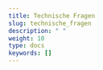 ```yaml
---
title: Technische Fragen
slug: technische_fragen
description: " "
weight: 10
type: docs
keywords: []
---
```

